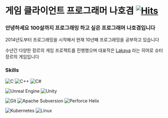 # 게임 클라이언트 프로그래머 나호겸 [![Hits](https://hits.seeyoufarm.com/api/count/incr/badge.svg?url=https%3A%2F%2Fhttps%2F%2Fgithub.com%2Fzzx0147&count_bg=%2379C83D&title_bg=%23555555&icon=&icon_color=%23E7E7E7&title=hits&edge_flat=false)](https://hits.seeyoufarm.com)

### 안녕하세요 100살까지 프로그래밍 하고 싶은 프로그래머 나호겸입니다

2014년도부터 프로그래밍을 시작해서 현재 10년째 프로그래밍을 공부하고 있습니다

수년간 다양한 장르의 게임 프로젝트를 진행했으며 대표작은 [Lakaya](https://store.onstove.com/ko/games/2617) 라는 히어로 슈터 장르의 게임입니다



### Skills
![C](https://img.shields.io/badge/c-%2300599C.svg?style=for-the-badge&logo=c&logoColor=white) ![C++](https://img.shields.io/badge/c++-%2300599C.svg?style=for-the-badge&logo=c%2B%2B&logoColor=white) ![C#](https://img.shields.io/badge/c%23-%23239120.svg?style=for-the-badge&logo=csharp&logoColor=white)

![Unreal Engine](https://img.shields.io/badge/unrealengine-%23313131.svg?style=for-the-badge&logo=unrealengine&logoColor=white) 	![Unity](https://img.shields.io/badge/unity-%23000000.svg?style=for-the-badge&logo=unity&logoColor=white)

![Git](https://img.shields.io/badge/git-%23F05033.svg?style=for-the-badge&logo=git&logoColor=white) ![Apache Subversion](https://img.shields.io/badge/subversion-%23809CC9.svg?style=for-the-badge&logo=subversion&logoColor=white) 	![Perforce Helix](https://img.shields.io/badge/-PERFORCE%20HELIX-00AEEF?style=for-the-badge&logo=Perforce&logoColor=white)

![Kubernetes](https://img.shields.io/badge/kubernetes-%23326ce5.svg?style=for-the-badge&logo=kubernetes&logoColor=white) 	![Linux](https://img.shields.io/badge/Linux-FCC624?style=for-the-badge&logo=linux&logoColor=black) 

<!--
**zzx0147/zzx0147** is a ✨ _special_ ✨ repository because its `README.md` (this file) appears on your GitHub profile.

Here are some ideas to get you started:

- 🔭 I’m currently working on ...
- 🌱 I’m currently learning ...
- 👯 I’m looking to collaborate on ...
- 🤔 I’m looking for help with ...
- 💬 Ask me about ...
- 📫 How to reach me: ...
- 😄 Pronouns: ...
- ⚡ Fun fact: ...
-->
